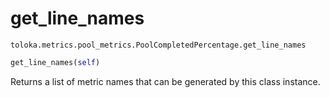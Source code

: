 # get_line_names
`toloka.metrics.pool_metrics.PoolCompletedPercentage.get_line_names`

```python
get_line_names(self)
```

Returns a list of metric names that can be generated by this class instance.

